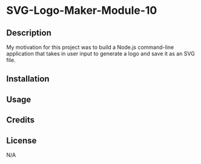 # SVG-Logo-Maker-Module-10

## Description

My motivation for this project was to build a Node.js command-line application that takes in user input to generate a logo and save it as an SVG file.

## Installation

## Usage

## Credits

## License

N/A
